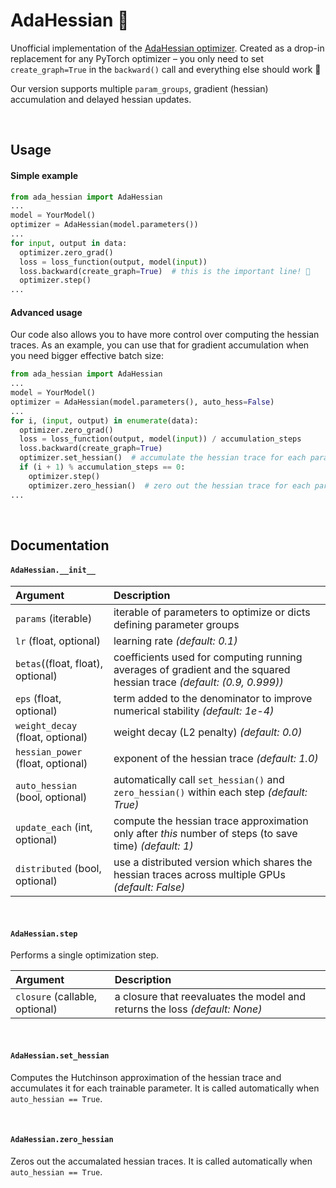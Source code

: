 # AdaHessian  🚀

Unofficial implementation of the [AdaHessian optimizer](https://arxiv.org/abs/2006.00719). Created as a drop-in replacement for any PyTorch optimizer – you only need to set `create_graph=True` in the `backward()` call and everything else should work 🥳

Our version supports multiple `param_groups`, gradient (hessian) accumulation and delayed hessian updates.

<br>

## Usage

#### Simple example

```python
from ada_hessian import AdaHessian
...
model = YourModel()
optimizer = AdaHessian(model.parameters())
...
for input, output in data:
  optimizer.zero_grad()
  loss = loss_function(output, model(input))
  loss.backward(create_graph=True)  # this is the important line! 🧐
  optimizer.step()
...
```

#### Advanced usage

Our code also allows you to have more control over computing the hessian traces. As an example, you can use that for gradient accumulation when you need bigger effective batch size:
```python
from ada_hessian import AdaHessian
...
model = YourModel()
optimizer = AdaHessian(model.parameters(), auto_hess=False)
...
for i, (input, output) in enumerate(data):
  optimizer.zero_grad()
  loss = loss_function(output, model(input)) / accumulation_steps
  loss.backward(create_graph=True)
  optimizer.set_hessian()  # accumulate the hessian trace for each parameter
  if (i + 1) % accumulation_steps == 0:
    optimizer.step()
    optimizer.zero_hessian()  # zero out the hessian trace for each parameter
...
```

<br>

## Documentation

#### `AdaHessian.__init__`

| **Argument**    | **Description** |
| :-------------- | :-------------- |
| `params` (iterable) | iterable of parameters to optimize or dicts defining parameter groups |
| `lr` (float, optional) | learning rate *(default: 0.1)* |
| `betas`((float, float), optional) | coefficients used for computing running averages of gradient and the squared hessian trace *(default: (0.9, 0.999))* |
| `eps` (float, optional)           | term added to the denominator to improve numerical stability *(default: 1e-4)* |
| `weight_decay` (float, optional)   | weight decay (L2 penalty) *(default: 0.0)* |
| `hessian_power` (float, optional)  | exponent of the hessian trace *(default: 1.0)* |
| `auto_hessian` (bool, optional)  | automatically call `set_hessian()` and `zero_hessian()` within each step *(default: True)* |
| `update_each` (int, optional)   | compute the hessian trace approximation only after *this* number of steps (to save time) *(default: 1)* |
| `distributed` (bool, optional)   | use a distributed version which shares the hessian traces across multiple GPUs *(default: False)* |

<br>

#### `AdaHessian.step`

Performs a single optimization step.

| **Argument**    | **Description** |
| :-------------- | :-------------- |
| `closure` (callable, optional)        | a closure that reevaluates the model and returns the loss *(default: None)* |

<br>

#### `AdaHessian.set_hessian`

Computes the Hutchinson approximation of the hessian trace and accumulates it for each trainable parameter. It is called automatically when `auto_hessian == True`.

<br>

#### `AdaHessian.zero_hessian`

Zeros out the accumalated hessian traces. It is called automatically when `auto_hessian == True`.
